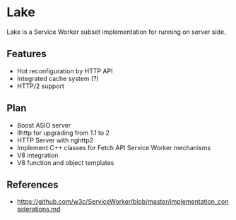 # Lake
Lake is a Service Worker subset implementation for running on server side.

## Features
* Hot reconfiguration by HTTP API
* Integrated cache system (?)
* HTTP/2 support

## Plan
* Boost ASIO server
* llhttp for upgrading from 1.1 to 2
* HTTP Server with nghttp2
* Implement C++ classes for Fetch API Service Worker mechanisms
* V8 integration
* V8 function and object templates

## References
* https://github.com/w3c/ServiceWorker/blob/master/implementation_considerations.md
